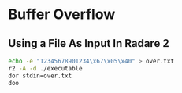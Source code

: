 # Buffer Overflow

## Using a File As Input In Radare 2
```bash
echo -e "12345678901234\x67\x05\x40" > over.txt
r2 -A -d ./executable
dor stdin=over.txt
doo
```
